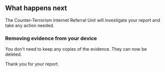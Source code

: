## What happens next

The Counter-Terrorism Internet Referral Unit will investigate your report and take any action needed.  

### Removing evidence from your device

You don't need to keep any copies of the evidence. They can now be deleted.  

Thank you for your report.
